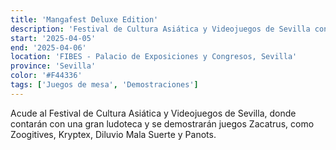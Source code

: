 ```yaml
---
title: 'Mangafest Deluxe Edition'
description: 'Festival de Cultura Asiática y Videojuegos de Sevilla con gran ludoteca y demostraciones de juegos Zacatrus.'
start: '2025-04-05'
end: '2025-04-06'
location: 'FIBES - Palacio de Exposiciones y Congresos, Sevilla'
province: 'Sevilla'
color: '#F44336'
tags: ['Juegos de mesa', 'Demostraciones']
---
```


Acude al Festival de Cultura Asiática y Videojuegos de Sevilla, donde contarán con una gran ludoteca y se demostrarán juegos Zacatrus, como Zoogitives, Kryptex, Diluvio Mala Suerte y Panots.